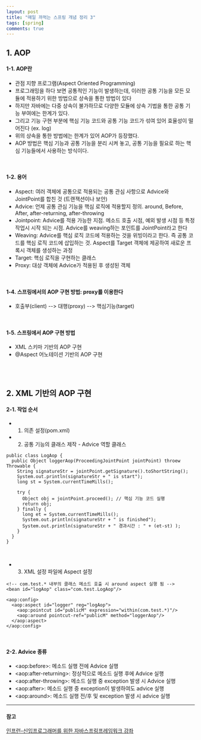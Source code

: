 ```yaml
---
layout: post
title: "매일 까먹는 스프링 개념 정리 3"
tags: [spring]
comments: true
---
```


## 1. AOP
#### 1-1. AOP란
- 관점 지향 프로그램(Aspect Oriented Programming)
- 프로그래밍을 하다 보면 공통적인 기능이 발생하는데, 이러한 공통 기능을 모든 모듈에 적용하기 위한 방법으로 상속을 통한 방법이 있다
- 하지만 자바에는 다중 상속이 불가하므로 다양한 모듈에 상속 기법을 통한 공통 기능 부여에는 한계가 있다.
- 그리고 기능 구현 부분에 핵심 기능 코드와 공통 기능 코드가 섞여 있어 효율성이 떨어진다 (ex. log)
- 위의 상속을 통한 방법에는 한계가 있어 AOP가 등장했다. 
- AOP 방법은 핵심 기능과 공통 기능을 분리 시켜 놓고, 공통 기능을 필요로 하는 핵심 기능들에서 사용하는 방식이다.

<br>

#### 1-2. 용어
- Aspect: 여러 객체에 공통으로 적용되는 공통 관심 사항으로 Advice와 JointPoint를 합친 것 (트랜잭션이나 보안)
- Advice: 언제 공통 관심 기능을 핵심 로직에 적용할지 정의. around, Before, After, after-returning, after-throwing
- Jointpoint: Advice를 적용 가능한 지점. 메소드 호출 시점, 예외 발생 시점 등 특정 작업시 시작 되는 시점. Advice를 weaving하는 포인트를 JointPoint라고 한다
- Weaving: Advice를 핵심 로직 코드에 적용하는 것을 위빙이라고 한다. 즉 공통 코드를 핵심 로직 코드에 삽입하는 것. Aspect를 Target 객체에 제공하여 새로운 프록시 객체를 생성하는 과정
- Target: 핵심 로직을 구현하는 클래스
- Proxy: 대상 객체에 Advice가 적용된 후 생성된 객체

<br>

#### 1-4. 스프링에서의 AOP 구현 방법: proxy를 이용한다
- 호출부(client) --> 대행(proxy) --> 핵심기능(target)
 
<br>

#### 1-5. 스프링에서 AOP 구현 방법
- XML 스키마 기반의 AOP 구현
- @Aspect 어노테이션 기반의 AOP 구현

<br><br>

## 2. XML 기반의 AOP 구현
#### 2-1. 작업 순서
- 1) 의존 설정(pom.xml)  

- 2) 공통 기능의 클래스 제작 - Advice 역할 클래스  

```
public class LogAop {
  public Object loggerAop(ProceedingJointPoint jointPoint) throew Throwable {
    String signatureStr = jointPoint.getSignature().toShortString();
    System.out.println(signatureStr + " is start");
    long st = System.currentTimeMills();
    
    try {
      Object obj = jointPoint.proceed(); // 핵심 기능 코드 실행
      return obj;
    } finally {
      long et = System.currentTimeMills();
      System.out.println(signatureStr + " is finished");
      System.out.println(signatureStr + " 경과시간 : " + (et-st) );
    }
  }
}

```

<br>

- 3) XML 설정 파일에 Aspect 설정  

```  
<!-- com.test.* 내부의 클래스 메소드 호출 시 around aspect 실행 됨 -->
<bean id="logAop" class="com.test.LogAop"/>

<aop:config>
  <aop:aspect id="logger" reg="logAop">
    <aop:pointcut id="publicM" expression="within(com.test.*)"/>
    <aop:around pointcut-ref="publicM" method="loggerAop"/>
  </aop:aspect>
</aop:config>
```  

<br>

#### 2-2. Advice 종류
- \<aop:before>: 메소드 실행 전에 Advice 실행
- \<aop:after-returning>: 정상적으로 메소드 실행 후에 Advice 실행
- \<aop:after-throwing>: 메소드 실행 중 exception 발생 시 Advice 실행
- \<aop:after>: 메소드 실행 중 exception이 발생하여도 advice 실행
- \<aop:around>: 메소드 실행 전/후 및 exception 발생 시 advice 실행


---
#### 참고
[인프런-신입프로그래머를 위한 자바스프링프레임워크 강좌](https://www.inflearn.com/course/%EC%9E%90%EB%B0%94-%EC%8A%A4%ED%94%84%EB%A7%81-%EA%B0%95%EC%A2%8C/?subscribe) <br/>
